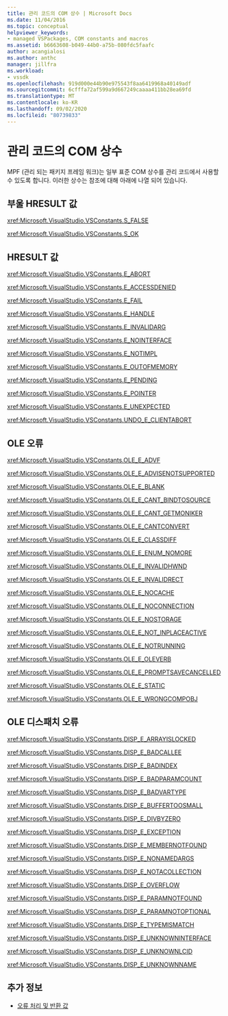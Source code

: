 ```yaml
---
title: 관리 코드의 COM 상수 | Microsoft Docs
ms.date: 11/04/2016
ms.topic: conceptual
helpviewer_keywords:
- managed VSPackages, COM constants and macros
ms.assetid: b6663608-b049-44b0-a75b-080fdc5faafc
author: acangialosi
ms.author: anthc
manager: jillfra
ms.workload:
- vssdk
ms.openlocfilehash: 919d000e44b90e975543f8aa6419968a40149adf
ms.sourcegitcommit: 6cfffa72af599a9d667249caaaa411bb28ea69fd
ms.translationtype: MT
ms.contentlocale: ko-KR
ms.lasthandoff: 09/02/2020
ms.locfileid: "80739833"
---
```

# <a name="com-constants-in-managed-code"></a>관리 코드의 COM 상수
MPF (관리 되는 패키지 프레임 워크)는 일부 표준 COM 상수를 관리 코드에서 사용할 수 있도록 합니다. 이러한 상수는 참조에 대해 아래에 나열 되어 있습니다.

## <a name="boolean-hresult-values"></a>부울 HRESULT 값
 <xref:Microsoft.VisualStudio.VSConstants.S_FALSE>

 <xref:Microsoft.VisualStudio.VSConstants.S_OK>

## <a name="hresult-values"></a>HRESULT 값
 <xref:Microsoft.VisualStudio.VSConstants.E_ABORT>

 <xref:Microsoft.VisualStudio.VSConstants.E_ACCESSDENIED>

 <xref:Microsoft.VisualStudio.VSConstants.E_FAIL>

 <xref:Microsoft.VisualStudio.VSConstants.E_HANDLE>

 <xref:Microsoft.VisualStudio.VSConstants.E_INVALIDARG>

 <xref:Microsoft.VisualStudio.VSConstants.E_NOINTERFACE>

 <xref:Microsoft.VisualStudio.VSConstants.E_NOTIMPL>

 <xref:Microsoft.VisualStudio.VSConstants.E_OUTOFMEMORY>

 <xref:Microsoft.VisualStudio.VSConstants.E_PENDING>

 <xref:Microsoft.VisualStudio.VSConstants.E_POINTER>

 <xref:Microsoft.VisualStudio.VSConstants.E_UNEXPECTED>

 <xref:Microsoft.VisualStudio.VSConstants.UNDO_E_CLIENTABORT>

## <a name="ole-errors"></a>OLE 오류
 <xref:Microsoft.VisualStudio.VSConstants.OLE_E_ADVF>

 <xref:Microsoft.VisualStudio.VSConstants.OLE_E_ADVISENOTSUPPORTED>

 <xref:Microsoft.VisualStudio.VSConstants.OLE_E_BLANK>

 <xref:Microsoft.VisualStudio.VSConstants.OLE_E_CANT_BINDTOSOURCE>

 <xref:Microsoft.VisualStudio.VSConstants.OLE_E_CANT_GETMONIKER>

 <xref:Microsoft.VisualStudio.VSConstants.OLE_E_CANTCONVERT>

 <xref:Microsoft.VisualStudio.VSConstants.OLE_E_CLASSDIFF>

 <xref:Microsoft.VisualStudio.VSConstants.OLE_E_ENUM_NOMORE>

 <xref:Microsoft.VisualStudio.VSConstants.OLE_E_INVALIDHWND>

 <xref:Microsoft.VisualStudio.VSConstants.OLE_E_INVALIDRECT>

 <xref:Microsoft.VisualStudio.VSConstants.OLE_E_NOCACHE>

 <xref:Microsoft.VisualStudio.VSConstants.OLE_E_NOCONNECTION>

 <xref:Microsoft.VisualStudio.VSConstants.OLE_E_NOSTORAGE>

 <xref:Microsoft.VisualStudio.VSConstants.OLE_E_NOT_INPLACEACTIVE>

 <xref:Microsoft.VisualStudio.VSConstants.OLE_E_NOTRUNNING>

 <xref:Microsoft.VisualStudio.VSConstants.OLE_E_OLEVERB>

 <xref:Microsoft.VisualStudio.VSConstants.OLE_E_PROMPTSAVECANCELLED>

 <xref:Microsoft.VisualStudio.VSConstants.OLE_E_STATIC>

 <xref:Microsoft.VisualStudio.VSConstants.OLE_E_WRONGCOMPOBJ>

## <a name="ole-dispatch-errors"></a>OLE 디스패치 오류
 <xref:Microsoft.VisualStudio.VSConstants.DISP_E_ARRAYISLOCKED>

 <xref:Microsoft.VisualStudio.VSConstants.DISP_E_BADCALLEE>

 <xref:Microsoft.VisualStudio.VSConstants.DISP_E_BADINDEX>

 <xref:Microsoft.VisualStudio.VSConstants.DISP_E_BADPARAMCOUNT>

 <xref:Microsoft.VisualStudio.VSConstants.DISP_E_BADVARTYPE>

 <xref:Microsoft.VisualStudio.VSConstants.DISP_E_BUFFERTOOSMALL>

 <xref:Microsoft.VisualStudio.VSConstants.DISP_E_DIVBYZERO>

 <xref:Microsoft.VisualStudio.VSConstants.DISP_E_EXCEPTION>

 <xref:Microsoft.VisualStudio.VSConstants.DISP_E_MEMBERNOTFOUND>

 <xref:Microsoft.VisualStudio.VSConstants.DISP_E_NONAMEDARGS>

 <xref:Microsoft.VisualStudio.VSConstants.DISP_E_NOTACOLLECTION>

 <xref:Microsoft.VisualStudio.VSConstants.DISP_E_OVERFLOW>

 <xref:Microsoft.VisualStudio.VSConstants.DISP_E_PARAMNOTFOUND>

 <xref:Microsoft.VisualStudio.VSConstants.DISP_E_PARAMNOTOPTIONAL>

 <xref:Microsoft.VisualStudio.VSConstants.DISP_E_TYPEMISMATCH>

 <xref:Microsoft.VisualStudio.VSConstants.DISP_E_UNKNOWNINTERFACE>

 <xref:Microsoft.VisualStudio.VSConstants.DISP_E_UNKNOWNLCID>

 <xref:Microsoft.VisualStudio.VSConstants.DISP_E_UNKNOWNNAME>

## <a name="see-also"></a>추가 정보
- [오류 처리 및 반환 값](../extensibility/error-handling-and-return-values.md)
